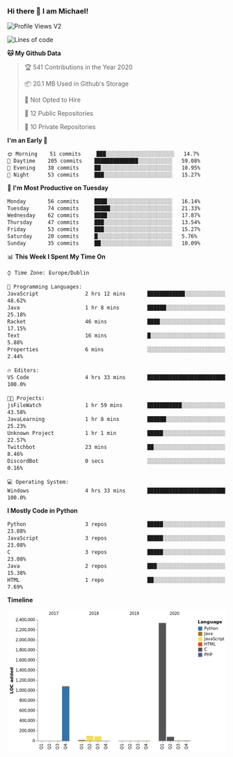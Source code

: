 ### Hi there 👋 I am Michael!

![Profile Views V2](https://komarev.com/ghpvc/?username=AppDevMichael)

<!--START_SECTION:waka-->
![Lines of code](https://img.shields.io/badge/From%20Hello%20World%20I%27ve%20Written-11.8%20million%20lines%20of%20code-blue)

**🐱 My Github Data** 

> 🏆 541 Contributions in the Year 2020
 > 
> 📦 20.1 MB Used in Github's Storage 
 > 
> 🚫 Not Opted to Hire
 > 
> 📜 12 Public Repositories
 > 
> 🔑 10 Private Repositories 

**I'm an Early 🐤** 

```text
🌞 Morning    51 commits     ███░░░░░░░░░░░░░░░░░░░░░░   14.7% 
🌆 Daytime    205 commits    ██████████████░░░░░░░░░░░   59.08% 
🌃 Evening    38 commits     ██░░░░░░░░░░░░░░░░░░░░░░░   10.95% 
🌙 Night      53 commits     ███░░░░░░░░░░░░░░░░░░░░░░   15.27%

```
📅 **I'm Most Productive on Tuesday** 

```text
Monday       56 commits     ████░░░░░░░░░░░░░░░░░░░░░   16.14% 
Tuesday      74 commits     █████░░░░░░░░░░░░░░░░░░░░   21.33% 
Wednesday    62 commits     ████░░░░░░░░░░░░░░░░░░░░░   17.87% 
Thursday     47 commits     ███░░░░░░░░░░░░░░░░░░░░░░   13.54% 
Friday       53 commits     ███░░░░░░░░░░░░░░░░░░░░░░   15.27% 
Saturday     20 commits     █░░░░░░░░░░░░░░░░░░░░░░░░   5.76% 
Sunday       35 commits     ██░░░░░░░░░░░░░░░░░░░░░░░   10.09%

```


📊 **This Week I Spent My Time On** 

```text
⌚︎ Time Zone: Europe/Dublin

💬 Programming Languages: 
JavaScript               2 hrs 12 mins       ████████████░░░░░░░░░░░░░   48.62% 
Java                     1 hr 8 mins         ██████░░░░░░░░░░░░░░░░░░░   25.18% 
Racket                   46 mins             ████░░░░░░░░░░░░░░░░░░░░░   17.15% 
Text                     16 mins             █░░░░░░░░░░░░░░░░░░░░░░░░   5.88% 
Properties               6 mins              ░░░░░░░░░░░░░░░░░░░░░░░░░   2.44%

🔥 Editors: 
VS Code                  4 hrs 33 mins       █████████████████████████   100.0%

🐱‍💻 Projects: 
jsFileWatch              1 hr 59 mins        ███████████░░░░░░░░░░░░░░   43.58% 
JavaLearning             1 hr 8 mins         ██████░░░░░░░░░░░░░░░░░░░   25.23% 
Unknown Project          1 hr 1 min          █████░░░░░░░░░░░░░░░░░░░░   22.57% 
Twitchbot                23 mins             ██░░░░░░░░░░░░░░░░░░░░░░░   8.46% 
DiscordBot               0 secs              ░░░░░░░░░░░░░░░░░░░░░░░░░   0.16%

💻 Operating System: 
Windows                  4 hrs 33 mins       █████████████████████████   100.0%

```

**I Mostly Code in Python** 

```text
Python                   3 repos             █████░░░░░░░░░░░░░░░░░░░░   23.08% 
JavaScript               3 repos             █████░░░░░░░░░░░░░░░░░░░░   23.08% 
C                        3 repos             █████░░░░░░░░░░░░░░░░░░░░   23.08% 
Java                     2 repos             ███░░░░░░░░░░░░░░░░░░░░░░   15.38% 
HTML                     1 repo              ██░░░░░░░░░░░░░░░░░░░░░░░   7.69%

```


**Timeline**

![Chart not found](https://github.com/AppDevMichael/AppDevMichael/blob/master/charts/bar_graph.png) 


<!--END_SECTION:waka-->

